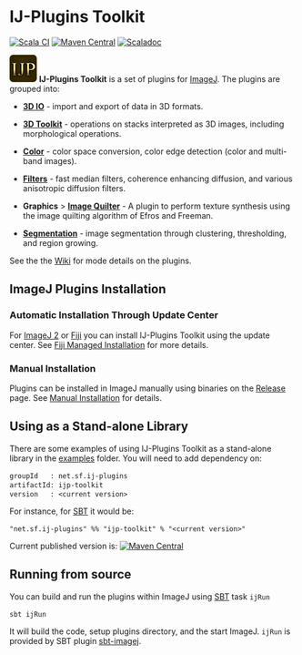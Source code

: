 IJ-Plugins Toolkit
==================

[![Scala CI](https://github.com/ij-plugins/ijp-toolkit/actions/workflows/scala.yml/badge.svg)](https://github.com/ij-plugins/ijp-toolkit/actions/workflows/scala.yml)
[![Maven Central](https://maven-badges.herokuapp.com/maven-central/net.sf.ij-plugins/ijp-toolkit_2.13/badge.svg)](https://maven-badges.herokuapp.com/maven-central/net.sf.ij-plugins/ijp-toolkit_2.13)
[![Scaladoc](https://javadoc.io/badge2/net.sf.ij-plugins/ijp-toolkit_2.13/scaladoc.svg)](https://javadoc.io/doc/net.sf.ij-plugins/ijp-toolkit_2.13)

![logo](src/main/resources/ij_plugins/toolkit/IJP-48.png) **IJ-Plugins Toolkit** is a set of plugins for [ImageJ]. The
plugins are grouped into:

* **[3D IO]** - import and export of data in 3D formats.

* **[3D Toolkit]** - operations on stacks interpreted as 3D images, including
  morphological operations.

* **[Color]** - color space conversion, color edge detection (color and multi-band images).

* **[Filters]** - fast median filters, coherence enhancing diffusion, and various anisotropic diffusion filters.

* **Graphics** > **[Image Quilter]** - A plugin to perform texture synthesis using the image quilting algorithm of Efros
  and Freeman.

* **[Segmentation]** - image segmentation through clustering, thresholding, and region growing.

See the the [Wiki] for mode details on the plugins.

ImageJ Plugins Installation
---------------------------

### Automatic Installation Through Update Center

For [ImageJ 2] or [Fiji] you can install IJ-Plugins Toolkit using the update center. See [Fiji Managed Installation] for
more details.

### Manual Installation

Plugins can be installed in ImageJ manually using binaries on the [Release] page. See [Manual Installation] for details.

Using as a Stand-alone Library
------------------------------

There are some examples of using IJ-Plugins Toolkit as a stand-alone library in the [examples](examples) folder. You
will need to add dependency on:

```
groupId   : net.sf.ij-plugins
artifactId: ijp-toolkit
version   : <current version>
```
For instance, for [SBT] it would be:

```
"net.sf.ij-plugins" %% "ijp-toolkit" % "<current version>"
```

Current published version is: [![Maven Central](https://maven-badges.herokuapp.com/maven-central/net.sf.ij-plugins/ijp-toolkit_2.13/badge.svg)](https://maven-badges.herokuapp.com/maven-central/net.sf.ij-plugins/ijp-toolkit_2.13) 


Running from source
-------------------

You can build and run the plugins within ImageJ using [SBT] task `ijRun`

```
sbt ijRun
```

It will build the code, setup plugins directory, and the start ImageJ. `ijRun` is provided by SBT plugin [sbt-imagej].


[ImageJ]:     http://rsbweb.nih.gov/ij/
[ImageJ 2]:   http://imagej.net
[Fiji]:       http://imagej.net/Fiji
[sbt-imagej]: https://github.com/jpsacha/sbt-imagej

[SBT]:        http://www.scala-sbt.org/

[Wiki]:                      https://github.com/ij-plugins/ijp-toolkit/wiki

[Release]:                   https://github.com/ij-plugins/ijp-toolkit/releases
[Fiji Managed Installation]: https://github.com/ij-plugins/ijp-toolkit/wiki/Fiji-Managed-Installation
[Manual Installation]:       https://github.com/ij-plugins/ijp-toolkit/wiki/Manual-Installation

[3D IO]:         https://github.com/ij-plugins/ijp-toolkit/wiki/3D-IO
[3D Toolkit]:    https://github.com/ij-plugins/ijp-toolkit/wiki/3D-Toolkit
[Color]:         https://github.com/ij-plugins/ijp-toolkit/wiki/Color-and-Multiband-Processing
[Filters]:       https://github.com/ij-plugins/ijp-toolkit/wiki/Filters
[Image Quilter]: https://github.com/ij-plugins/ijp-toolkit/wiki/Image-Quilter
[Segmentation]:  https://github.com/ij-plugins/ijp-toolkit/wiki/Segmentation
